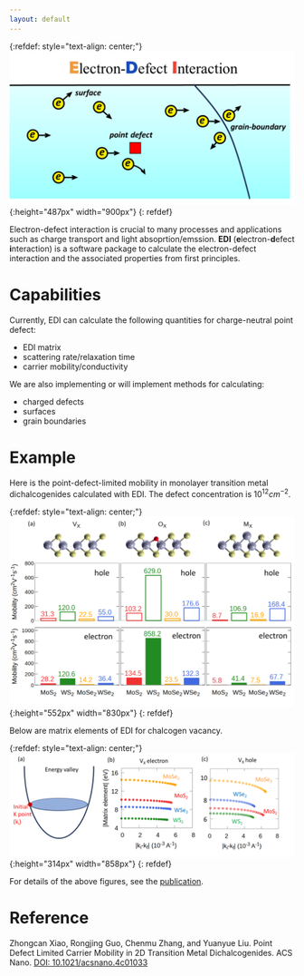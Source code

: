 ```yaml
---
layout: default
---
```



  {:refdef: style="text-align: center;"}
 ![toc](./figs/edi2.png){:height="487px" width="900px"}
  {: refdef}

Electron-defect interaction is crucial to many processes and applications such as charge transport and light absoprtion/emssion. **EDI** (**e**lectron-**d**efect **i**nteraction) is a software package to calculate the electron-defect interaction and the associated properties from first principles. 

# Capabilities

Currently, EDI can calculate the following quantities for charge-neutral point defect:

- EDI matrix
- scattering rate/relaxation time
- carrier mobility/conductivity 

We are also implementing or will implement methods for calculating:

- charged defects
- surfaces
- grain boundaries

# Example

Here is the point-defect-limited mobility in monolayer transition metal dichalcogenides calculated with EDI.
The defect concentration is $10^{12} cm^{-2}$.

  {:refdef: style="text-align: center;"}
   ![fig2](./figs/fig2.png){:height="552px" width="830px"}
  {: refdef}

Below are matrix elements of EDI for chalcogen vacancy.


  {:refdef: style="text-align: center;"}
   ![fig3](./figs/fig3.png){:height="314px" width="858px"}
  {: refdef}

For details of the above figures, see the [publication](https://pubs.acs.org/doi/10.1021/acsnano.4c01033).



# Reference

 Zhongcan Xiao, Rongjing Guo, Chenmu Zhang, and Yuanyue Liu. Point Defect Limited Carrier Mobility in 2D Transition Metal Dichalcogenides.  ACS Nano.  [DOI: 10.1021/acsnano.4c01033](https://pubs.acs.org/doi/10.1021/acsnano.4c01033)

